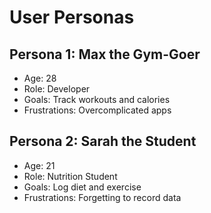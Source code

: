 # User Personas

## Persona 1: Max the Gym-Goer
- Age: 28
- Role: Developer
- Goals: Track workouts and calories
- Frustrations: Overcomplicated apps

## Persona 2: Sarah the Student
- Age: 21
- Role: Nutrition Student
- Goals: Log diet and exercise
- Frustrations: Forgetting to record data
